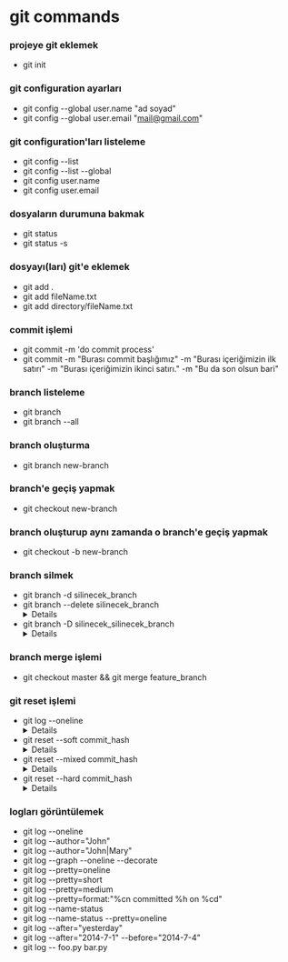 # git commands

### projeye git eklemek
- git init
### git configuration ayarları
- git config --global user.name "ad soyad"
- git config --global user.email "mail@gmail.com"
### git configuration'ları listeleme
- git config --list
- git config --list --global
- git config user.name
- git config user.email
### dosyaların durumuna bakmak
- git status
- git status -s
### dosyayı(ları) git'e eklemek
- git add .
- git add fileName.txt
- git add directory/fileName.txt
### commit işlemi
- git commit -m 'do commit process'
- git commit -m "Burası commit başlığımız" -m "Burası içeriğimizin ilk satırı" -m "Burası içeriğimizin ikinci satırı." -m "Bu da son olsun bari"
### branch listeleme
- git branch
- git branch --all
### branch oluşturma
- git branch new-branch
### branch'e geçiş yapmak
- git checkout new-branch
### branch oluşturup aynı zamanda o branch'e geçiş yapmak
- git checkout -b new-branch
### branch silmek
- git branch -d silinecek_branch
- git branch --delete silinecek_branch 
    <details>
    -d ve --delete aynıdır. merge işlemini yapmadıysanız uyarı alırsınız. merge yapmadan silmek istiyorsanız force işlemi uygulamalısınız. bir sonraki işlem bunun için.
    </details>
- git branch -D silinecek_silinecek_branch 
    <details>
    büyük D, silmeye zorlar (force). yani yazdığınız kodları merge edip etmemenizi umursamaz. yazdıklarınız kaybolup gider.
    </details>
### branch merge işlemi
- git checkout master && git merge feature_branch
### git reset işlemi
- git log --oneline 
    <details>
    commit hash'ini almak için 
    </details>
- git reset --soft commit_hash 
    <details>
    --soft parametresi yaptığınız değişiklikleri korur ve staged halde tutar. commit mesajını yanlış yazdıysanız bu işlemi uyguladıktan sonra commit mesajınızı yeniden yazıp commit edebilirsiniz. 
    </details>
- git reset --mixed commit_hash 
    <details>
    --mixed parametresi ile yaptığımız commit'i geri alırız ve yaptığımız değişiklikler staged edilmemiş olarak gelir. yani "git add file_name.txt" komutuyla staged edip commit etmemiz gerekir.
    </details> 
- git reset --hard commit_hash 
    <details>
    --hard parametresiyle çalıştırırsanız yaptığınız tüm değişiklikleri silerek belirtilen commit'e gidersiniz. zamanda yolculuk yaptırır. kullanması tehlikelidir çünkü yaptığınız önemli bir şey varsa boşa gider. kullanırken DİKKATLİ OLUNUZ. 
    </details>
### logları görüntülemek
- git log --oneline
- git log --author="John"
- git log --author="John\|Mary"
- git log --graph --oneline --decorate
- git log --pretty=oneline
- git log --pretty=short
- git log --pretty=medium
- git log --pretty=format:"%cn committed %h on %cd"
- git log --name-status
- git log --name-status --pretty=oneline
- git log --after="yesterday"
- git log --after="2014-7-1" --before="2014-7-4"
- git log -- foo.py bar.py
